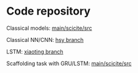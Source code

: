 # Code repository

Classical models: [main/scicite/src](https://github.com/melloo21/cs4248/tree/main/scicite/src)

Classical NN/CNN: [hsy branch](https://github.com/melloo21/cs4248/tree/hsy)

LSTM: [xiaoting branch](https://github.com/melloo21/cs4248/tree/xiaoting)

Scaffolding task with GRU/LSTM: [main/scicite/src](https://github.com/melloo21/cs4248/tree/main/scaffold/Project/sci-cite/scicite)
